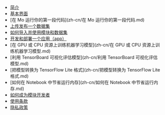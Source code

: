 * [简介](zh-cn/简介.md)
* [基本界面](zh-cn/基本界面.md)
* [在 Mo 运行你的第一段代码](zh-cn/在 Mo 运行你的第一段代码.md)
* [上传发布一个数据集](zh-cn/上传发布一个数据集.md)
* [如何导入并使用模块和数据集](zh-cn/如何导入并使用模块和数据集.md)
* [开发和部署一个应用（app）](zh-cn/开发和部署一个应用（app）.md)
* [在 GPU 或 CPU 资源上训练机器学习模型](zh-cn/在 GPU 或 CPU 资源上训练机器学习模型.md)
* [利用 TensorBoard 可视化评估模型](zh-cn/利用 TensorBoard 可视化评估模型.md)
* [把模型转换为 TensorFlow Lite 格式](zh-cn/把模型转换为 TensorFlow Lite 格式.md)
* [如何在 Notebook 中节省运行内存](zh-cn/如何在 Notebook 中节省运行内存.md)
* [如何成为模块开发者](zh-cn/如何成为模块开发者.md)
* [使用条款](zh-cn/使用条款.md)
* [隐私政策](zh-cn/隐私政策.md)


 
 

  
<!--
* [APP开发](APP开发)
<!--
* [移动端](zh-cn/移动端.md)
* [快速入门](zh-cn/快速入门.md)
* [开发指南](zh-cn/开发指南.md)
* [视频教程](zh-cn/视频教程.md)
* [平台教程](zh-cn/平台教程.md)
* 发布需求
  * [在哪里可以发布需求](quickstart.md)
  * [发布需求的类型及注意事项](more-pages.md)
* 交流讨论
  * [如何回答别人的问题]()
 * [概
